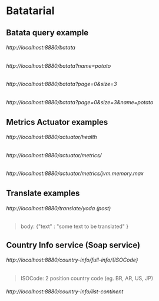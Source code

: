 # Batatarial

## Batata query example
###### http://localhost:8880/batata

###### http://localhost:8880/batata?name=potato

###### http://localhost:8880/batata?page=0&size=3

###### http://localhost:8880/batata?page=0&size=3&name=potato


## Metrics Actuator examples

###### http://localhost:8880/actuator/health

###### http://localhost:8880/actuator/metrics/

###### http://localhost:8880/actuator/metrics/jvm.memory.max


## Translate examples

###### http://localhost:8880/translate/yoda (post) 
> body: {"text" : "some text to be translated" }

## Country Info service (Soap service)

###### http://localhost:8880/country-info/full-info/{ISOCode}
> ISOCode: 2 position country code (eg. BR, AR, US, JP)

###### http://localhost:8880/country-info/list-continent
